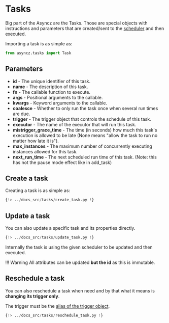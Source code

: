 # Tasks

Big part of the Asyncz are the Tasks. Those are special objects with instructions and parameters
that are created/sent to the [scheduler](./schedulers.md) and then executed.

Importing a task is as simple as:

```python
from asyncz.tasks import Task
```

## Parameters

* **id** - The unique identifier of this task.
* **name** - The description of this task.
* **fn** - The callable function to execute.
* **args** - Positional arguments to the callable.
* **kwargs** - Keyword arguments to the callable.
* **coalesce** - Whether to only run the task once when several run times are due.
* **trigger** - The trigger object that controls the schedule of this task.
* **executor** - The name of the executor that will run this task.
* **mistrigger_grace_time** - The time (in seconds) how much this task's execution is allowed to
be late (None means "allow the task to run no matter how late it is").
* **max_instances** - The maximum number of concurrently executing instances allowed for this task.
* **next_run_time** - The next scheduled run time of this task. (Note: this has not the pause mode effect like in add_task)


## Create a task

Creating a task is as simple as:

```python
{!> ../docs_src/tasks/create_task.py !}
```

## Update a task

You can also update a specific task and its properties directly.

```python hl_lines="26-30"
{!> ../docs_src/tasks/update_task.py !}
```

Internally the task is using the given scheduler to be updated and then executed.

!!! Warning
    All attributes can be updated **but the id** as this is immutable.

## Reschedule a task

You can also reschedule a task when need and by that what it means is **changing its trigger only**.

The trigger must be the [alias of the trigger object](./triggers.md#alias).

```python hl_lines="26-30"
{!> ../docs_src/tasks/reschedule_task.py !}
```
